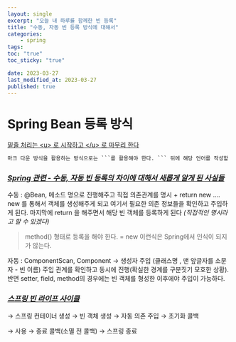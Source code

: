 ```yaml
---
layout: single
excerpt: "오늘 내 하루를 함께한 빈 등록"
title: "수동, 자동 빈 등록 방식에 대해서"
categories:
    - spring 
tags:
toc: "true"
toc_sticky: "true"

date: 2023-03-27
last_modified_at: 2023-03-27
published: true
--- 
```


# Spring Bean 등록 방식  
<u> 밑줄 처리는 \<u> 로 시작하고 \</u> 로 마무리 한다</u>  

```markdown
마크 다운 방식을 활용하는 방식으로는 ```를 활용해야 한다. ``` 뒤에 해당 언어를 작성할 줄 알아야 한다는 것이다 
```
### *<u>Spring 관련 - 수동, 자동 빈 등록의 차이에 대해서 새롭게 알게 된 사실들</u>*

수동 : @Bean, 메소드 명으로 진행해주고 직접 의존관계를 명시 + return new ….
new 를 통해서 객체를 생성해주게 되고 여기서 필요한 의존 정보들을 확인하고 주입하게 된다. 마지막에 return 을 해주면서 해당 빈 객체를 등록하게 된다 *(직접적인 명시라고 할 수 있겠다)*
> method() 형태로 등록을 해야 한다. = new 이런식은 Spring에서 인식이 되지가 않는다.

자동 : ComponentScan, Component → 생성자 주입 (클래스명 , 맨 앞글자를 소문자 - 빈 이름) 주입 관계를 확인하고 동시에 진행(확실한 경계를 구분짓기 모호한 상황). 반면 setter, field, method의 경우에는 빈 객체를 형성한 이후에야 주입이 가능하다. 

### *<u>스프링 빈 라이프 사이클</u>*

→ 스프링 컨테이너 생성 → 빈 객체 생성 → 자동 의존 주입 → 초기화 콜백 

→ 사용 → 종료 콜백(소멸 전 콜백) → 스프링 종료



